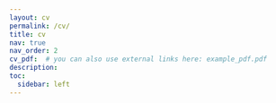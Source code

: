 ```yaml
---
layout: cv
permalink: /cv/
title: cv
nav: true
nav_order: 2
cv_pdf:  # you can also use external links here: example_pdf.pdf
description: 
toc:
  sidebar: left
---
```

